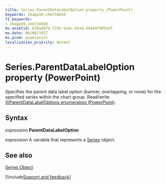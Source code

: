 ```yaml
---
title: Series.ParentDataLabelOption property (PowerPoint)
keywords: vbapp10.chm716010
f1_keywords:
- vbapp10.chm716010
ms.assetid: 678ad97d-725b-5a4c-b3a4-294e9f905e5f
ms.date: 06/08/2017
ms.prod: powerpoint
localization_priority: Normal
---
```



# Series.ParentDataLabelOption property (PowerPoint)

Specifies the parent data label option (banner, overlapping, or none) for the specified series within the chart group. Read/write [XlParentDataLabelOptions enumeration (PowerPoint)](PowerPoint.xlparentdatalabeloptions.md).


## Syntax

_expression_.**ParentDataLabelOption**

_expression_ A variable that represents a [Series](PowerPoint.Series.md) object.


## See also


[Series Object](PowerPoint.Series.md)

[!include[Support and feedback](~/includes/feedback-boilerplate.md)]